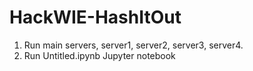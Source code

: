 # HackWIE-HashItOut
1. Run main servers, server1, server2, server3, server4.
2. Run Untitled.ipynb Jupyter notebook
